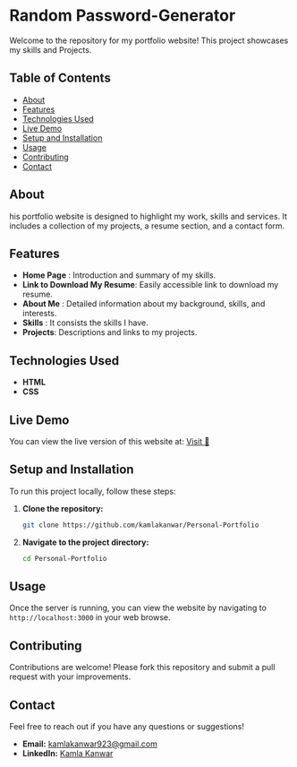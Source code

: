 # Random Password-Generator
Welcome to the repository for my portfolio website! This project showcases my skills and Projects.

## Table of Contents
- [About](#about)
- [Features](#features)
- [Technologies Used](#technologies-used)
- [Live Demo](#live-demo)
- [Setup and Installation](#setup-and-installation)
- [Usage](#usage)
- [Contributing](#contributing)
- [Contact](#contact)

<h2>About</h2>
his portfolio website is designed to highlight my work, skills and services. It includes a collection of my projects, a resume section, and a contact form.
<h2>Features</h2>

- **Home Page** : Introduction and summary of my skills.
- **Link to Download My Resume**: Easily accessible link to download my resume.
- **About Me** : Detailed information about my background, skills, and interests.
- **Skills** : It consists the skills I have.
- **Projects**: Descriptions and links to my projects.

## Technologies Used

- **HTML**
- **CSS**

## Live Demo

You can view the live version of this website at: <a href = https://personal-portfolio-two-liard.vercel.app/>Visit 🚀</a>

## Setup and Installation

<p>To run this project locally, follow these steps:</p>
 
1. **Clone the repository:**
    ```bash
    git clone https://github.com/kamlakanwar/Personal-Portfolio
    ```
2. **Navigate to the project directory:**
    ```bash
    cd Personal-Portfolio
    ```

## Usage
Once the server is running, you can view the website by navigating to `http://localhost:3000` in your web browse.

## Contributing
<p> Contributions are welcome! Please fork this repository and submit a pull request with your improvements. </p>

## Contact
Feel free to reach out if you have any questions or suggestions!
- **Email:** [kamlakanwar923@gmail.com](mailto:kamlakanwar923@gmail.com) 
- **LinkedIn:** [Kamla Kanwar](https://www.linkedin.com/in/kamla-kanwar/) 

